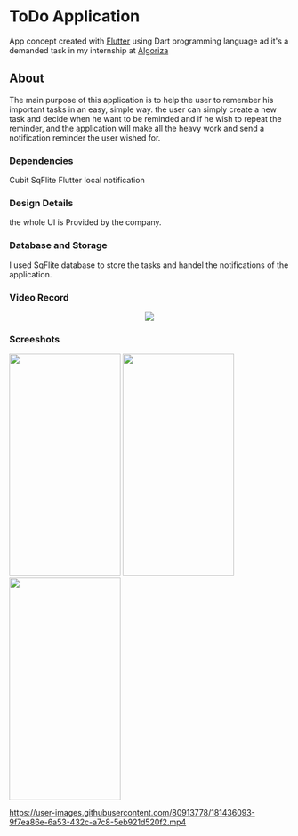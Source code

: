 # ToDo Application

App concept created with [Flutter](https://flutter.dev/) using Dart programming language ad it's a demanded task in my internship at [Algoriza](https://algoriza.com/?fbclid=IwAR2zSo9Bh3oEs4COrz4p6rcDJsN75cydCJKD4HloAVlW1uTz2li-GgUGN-o)

## About

The main purpose of this application is to help the user to remember his important tasks in an easy, simple way. the user can simply create a new task and decide when he want to be reminded and if he wish to repeat the reminder, and the application will make all the heavy work and send a notification reminder the user wished for.

### Dependencies
 Cubit 
 SqFlite
 Flutter local notification


### Design Details
the whole UI is Provided by the company. 

### Database and Storage
I used SqFlite database to store the tasks and handel the notifications of the application.

### Video Record

<p align="center">
<img screenshot-1654811860575 src="https://user-images.githubusercontent.com/80913778/181436093-9f7ea86e-6a53-432c-a7c8-5eb921d520f2.mp4">
</p>

### Screeshots

<p float="left">
  <img screenshot-1654811860575 src="https://user-images.githubusercontent.com/80913778/181430607-c11a2970-87a1-43e4-a4cf-c1630ef573f2.png" width="200" height="400"/>
  <img screenshot-1654811860575 src="https://user-images.githubusercontent.com/80913778/181430609-85991013-8490-4ac5-b440-29e04c3082bc.png" width="200" height="400"/> 
  <img screenshot-1654811860575 src="https://user-images.githubusercontent.com/80913778/181435859-6917c83f-61b6-44e9-bb29-da8f43f2a1bd.png" width="200" height="400"/> 
</p>



https://user-images.githubusercontent.com/80913778/181436093-9f7ea86e-6a53-432c-a7c8-5eb921d520f2.mp4

